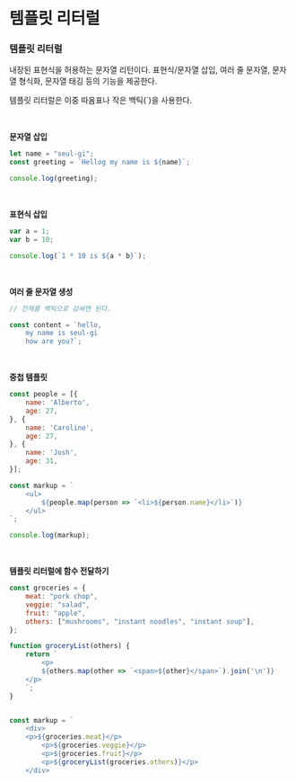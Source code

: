# 템플릿 리터럴

### 템플릿 리터럴

내장된 표현식을 허용하는 문자열 리턴이다. 표현식/문자열 삽입, 여러 줄 문자열, 문자열 형식화, 문자열 태깅 등의 기능을 제공한다.

템플릿 리터럴은 이중 따옴표나 작은 백틱(`)을 사용한다.

</br>

**문자열 삽입**

```javascript
let name = "seul-gi";
const greeting = `Hellog my name is ${name}`;

console.log(greeting);
```

</br>

**표현식 삽입**

```javascript
var a = 1;
var b = 10;

console.log(`1 * 10 is ${a * b}`);
```

</br>

**여러 줄 문자열 생성**

```javascript
// 전체를 백틱으로 감싸면 된다.

const content = `hello,
    my name is seul-gi
    how are you?`;
```

</br>

**중첩 템플릿**

```javascript
const people = [{
    name: 'Alberto',
    age: 27,
}, {
    name: 'Caroline',
    age: 27,
}, {
    name: 'Josh',
    age: 31,
}];

const markup = `
    <ul>
    	${people.map(person => `<li>${person.name}</li>`)}
    </ul>
`;

console.log(markup);
```

</br>

**템플릿 리터럴에 함수 전달하기**

```javascript
const groceries = {
    meat: "pork chop",
    veggie: "salad",
    fruit: "apple",
    others: ["mushrooms", "instant noodles", "instant soup"],
};

function groceryList(others) {
    return `
    	<p>
	    ${others.map(other => `<span>${other}</span>`).join('\n')}
  	</p>
  	`;
}


const markup = `
    <div>
	<p>${groceries.meat}</p>
        <p>${groceries.veggie}</p>
        <p>${groceries.fruit}</p>
        <p>${groceryList(groceries.others)}</p>
    </div>
```


